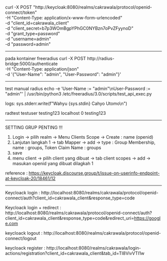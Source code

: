 curl -X POST "http://keycloak:8080/realms/cakrawala/protocol/openid-connect/token" \
  -H "Content-Type: application/x-www-form-urlencoded" \
  -d "client_id=cakrawala_client" \
  -d "client_secret=b7p3WOmBgpYPhGC0NYBzn7oPvZFyynoD" \
  -d "grant_type=password" \
  -d "username=admin" \
  -d "password=admin"


  ---
  pada kontainer freeradius
  curl -X POST http://radius-bridge:5000/authenticate \
  -H "Content-Type: application/json" \
  -d '{"User-Name": "admin", "User-Password": "admin"}'


---
test manual radius
echo -e 'User-Name := "admin"\nUser-Password := "admin"' | /usr/bin/python3 /etc/freeradius/3.0/scripts/test_api_exec.py

logs:
sys.stderr.write(f"Wahyu {sys.stdin} Cahyo Utomo\n")


radtest testuser testing123 localhost 0 testing123


---
SETTING GRUP PENTING !!!
1. Login -> pilih realm -> Menu Clients Scope -> Create : name (openid)
2. Lanjutan langkah 1 -> tab Mapper -> add -> type : Group Membership, name : groups, Token Claim Name : groups
3. save
4. menu client -> pilih client yang dibuat -> tab client scopes -> add -> masukan openid yang dibuat dilagkah 1

reference :
https://keycloak.discourse.group/t/issue-on-userinfo-endpoint-at-keycloak-20/18461/12


---
Keycloack login : http://localhost:8080/realms/cakrawala/protocol/openid-connect/auth?client_id=cakrawala_client&response_type=code

Keycloack login + redirect : http://localhost:8080/realms/cakrawala/protocol/openid-connect/auth?client_id=cakrawala_client&response_type=code&redirect_uri=https://google.com

keycloack logout : http://localhost:8080/realms/cakrawala/protocol/openid-connect/logout

keycloack register : http://localhost:8080/realms/cakrawala/login-actions/registration?client_id=cakrawala_client&tab_id=TI8VivVTI1w